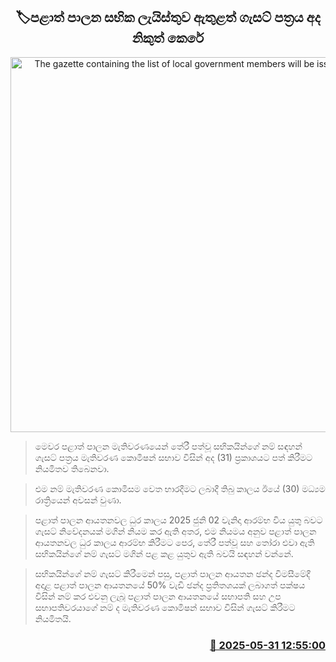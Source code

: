 <p align='center'><b><h2 align='center' title='The gazette containing the list of local government members will be issued today.'>🏷පළාත් පාලන සභික ලැයිස්තුව ඇතුළත් ගැසට් පත්‍රය අද නිකුත් කෙරේ</h2></b></p>
<p align='center'><img src='https://helakuru.sgp1.cdn.digitaloceanspaces.com/esana/images/lib/election-archived.jpg' width='600' alt='The gazette containing the list of local government members will be issued today.'></p>

> මෙවර පළාත් පාලන මැතිවරණයෙන් තේරී පත්වූ සභිකයින්ගේ නම් සඳහන් ගැසට් පත්‍රය මැතිවරණ කොමිෂන් සභාව විසින් අද (31) ප්‍රකාශයට පත් කිරීමට නියමිතව ති‍බෙනවා.

> එම නම් මැතිවරණ කොමිසම වෙත භාරදීමට ලබාදී තිබු කාලය ඊයේ (30) මධ්‍යම රාත්‍රියෙන් අවසන් වුණා.

> පළාත් පාලන ආයතනවල ධුර කාලය 2025 ජුනි 02 වැනිදා ආරම්භ විය යුතු බවට ගැසට් නිවේදනයක් මගින් නියම කර ඇති අතර, එම නියමය අනුව පළාත් පාලන ආයතනවල ධුර කාලය ආරම්භ කිරීමට පෙර, තේරී පත්වූ සහ තෝරා එවා ඇති සභිකයින්ගේ නම් ගැසට් මගින් පළ කළ යුතුව ඇති බවයි සඳහන් වන්නේ.

> සභිකයින්ගේ නම් ගැසට් කිරීමෙන් පසු, පළාත් පාලන ආයතන ඡන්ද විමසීමේදී අදාළ පළාත් පාලන ආයතනයේ 50% වැඩි ඡන්ද ප්‍රතිතශයක් ලබාගත් පක්ෂය විසින් නම් කර එවනු ලැබූ පළාත් පාලන ආයතනයේ සභාපති සහ උප සභාපතිවරයාගේ නම් ද මැතිවරණ කොමිෂන් සභාව විසින් ගැසට් කිරීමට නියමිතයි.



<h3 align='right'><a href='https://www.helakuru.lk/esana/p/110588/'>📅 2025-05-31 12:55:00</a></h3>
